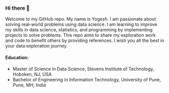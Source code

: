### Hi there 👋
Welcome to my GitHub repo. My name is Yogesh. I am passionate about solving real-world problems using data science. I am learning to improve my skills in data science, statistics, and programming by implementing projects to solve problems. This repo aims to share my exploration work and code to benefit others by providing references. I wish you all the best in your data exploration journey. 

#### Education:
- Master of Science in Data Science, Stevens Institute of Technology, Hoboken, NJ, USA 
- Bachelor of Engineering in Information Technology, University of Pune, Pune, MH, India

<!--
**YogeshGadade/YogeshGadade** is a ✨ _special_ ✨ repository because its `README.md` (this file) appears on your GitHub profile.

Here are some ideas to get you started:

- 🔭 I’m currently working on ...
- 🌱 I’m currently learning ...
- 👯 I’m looking to collaborate on ...
- 🤔 I’m looking for help with ...
- 💬 Ask me about ...
- 📫 How to reach me: ...
- 😄 Pronouns: ...
- ⚡ Fun fact: ...
-->
